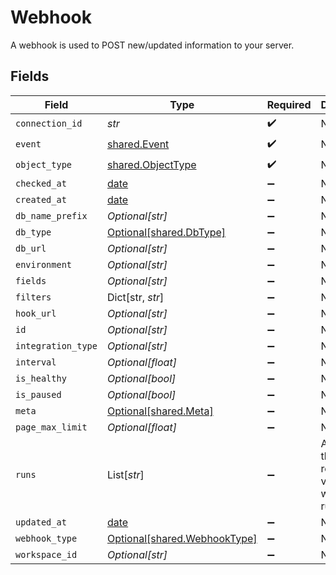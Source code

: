 # Webhook

A webhook is used to POST new/updated information to your server.


## Fields

| Field                                                                | Type                                                                 | Required                                                             | Description                                                          |
| -------------------------------------------------------------------- | -------------------------------------------------------------------- | -------------------------------------------------------------------- | -------------------------------------------------------------------- |
| `connection_id`                                                      | *str*                                                                | :heavy_check_mark:                                                   | N/A                                                                  |
| `event`                                                              | [shared.Event](../../models/shared/event.md)                         | :heavy_check_mark:                                                   | N/A                                                                  |
| `object_type`                                                        | [shared.ObjectType](../../models/shared/objecttype.md)               | :heavy_check_mark:                                                   | N/A                                                                  |
| `checked_at`                                                         | [date](https://docs.python.org/3/library/datetime.html#date-objects) | :heavy_minus_sign:                                                   | N/A                                                                  |
| `created_at`                                                         | [date](https://docs.python.org/3/library/datetime.html#date-objects) | :heavy_minus_sign:                                                   | N/A                                                                  |
| `db_name_prefix`                                                     | *Optional[str]*                                                      | :heavy_minus_sign:                                                   | N/A                                                                  |
| `db_type`                                                            | [Optional[shared.DbType]](../../models/shared/dbtype.md)             | :heavy_minus_sign:                                                   | N/A                                                                  |
| `db_url`                                                             | *Optional[str]*                                                      | :heavy_minus_sign:                                                   | N/A                                                                  |
| `environment`                                                        | *Optional[str]*                                                      | :heavy_minus_sign:                                                   | N/A                                                                  |
| `fields`                                                             | *Optional[str]*                                                      | :heavy_minus_sign:                                                   | N/A                                                                  |
| `filters`                                                            | Dict[str, *str*]                                                     | :heavy_minus_sign:                                                   | N/A                                                                  |
| `hook_url`                                                           | *Optional[str]*                                                      | :heavy_minus_sign:                                                   | N/A                                                                  |
| `id`                                                                 | *Optional[str]*                                                      | :heavy_minus_sign:                                                   | N/A                                                                  |
| `integration_type`                                                   | *Optional[str]*                                                      | :heavy_minus_sign:                                                   | N/A                                                                  |
| `interval`                                                           | *Optional[float]*                                                    | :heavy_minus_sign:                                                   | N/A                                                                  |
| `is_healthy`                                                         | *Optional[bool]*                                                     | :heavy_minus_sign:                                                   | N/A                                                                  |
| `is_paused`                                                          | *Optional[bool]*                                                     | :heavy_minus_sign:                                                   | N/A                                                                  |
| `meta`                                                               | [Optional[shared.Meta]](../../models/shared/meta.md)                 | :heavy_minus_sign:                                                   | N/A                                                                  |
| `page_max_limit`                                                     | *Optional[float]*                                                    | :heavy_minus_sign:                                                   | N/A                                                                  |
| `runs`                                                               | List[*str*]                                                          | :heavy_minus_sign:                                                   | An array of the most revent virtual webhook runs                     |
| `updated_at`                                                         | [date](https://docs.python.org/3/library/datetime.html#date-objects) | :heavy_minus_sign:                                                   | N/A                                                                  |
| `webhook_type`                                                       | [Optional[shared.WebhookType]](../../models/shared/webhooktype.md)   | :heavy_minus_sign:                                                   | N/A                                                                  |
| `workspace_id`                                                       | *Optional[str]*                                                      | :heavy_minus_sign:                                                   | N/A                                                                  |